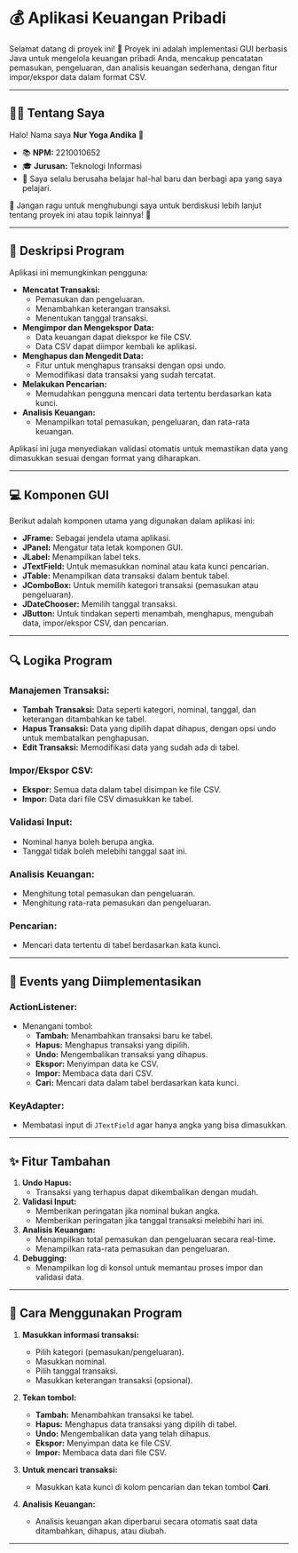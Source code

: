 # 💰 Aplikasi Keuangan Pribadi

Selamat datang di proyek ini! 🎉 Proyek ini adalah implementasi GUI berbasis Java untuk mengelola keuangan pribadi Anda, mencakup pencatatan pemasukan, pengeluaran, dan analisis keuangan sederhana, dengan fitur impor/ekspor data dalam format CSV.

---

## 👨‍💻 Tentang Saya

Halo! Nama saya **Nur Yoga Andika** 👋  
- 📚 **NPM:** 2210010652  
- 🎓 **Jurusan:** Teknologi Informasi  
- 🌟 Saya selalu berusaha belajar hal-hal baru dan berbagi apa yang saya pelajari.  

💬 Jangan ragu untuk menghubungi saya untuk berdiskusi lebih lanjut tentang proyek ini atau topik lainnya! 🚀  

---

## 📝 Deskripsi Program

Aplikasi ini memungkinkan pengguna:

- **Mencatat Transaksi:**
  - Pemasukan dan pengeluaran.
  - Menambahkan keterangan transaksi.
  - Menentukan tanggal transaksi.
- **Mengimpor dan Mengekspor Data:**
  - Data keuangan dapat diekspor ke file CSV.
  - Data CSV dapat diimpor kembali ke aplikasi.
- **Menghapus dan Mengedit Data:**
  - Fitur untuk menghapus transaksi dengan opsi undo.
  - Memodifikasi data transaksi yang sudah tercatat.
- **Melakukan Pencarian:**
  - Memudahkan pengguna mencari data tertentu berdasarkan kata kunci.
- **Analisis Keuangan:**
  - Menampilkan total pemasukan, pengeluaran, dan rata-rata keuangan.

Aplikasi ini juga menyediakan validasi otomatis untuk memastikan data yang dimasukkan sesuai dengan format yang diharapkan.

---

## 💻 Komponen GUI

Berikut adalah komponen utama yang digunakan dalam aplikasi ini:

- **JFrame:** Sebagai jendela utama aplikasi.
- **JPanel:** Mengatur tata letak komponen GUI.
- **JLabel:** Menampilkan label teks.
- **JTextField:** Untuk memasukkan nominal atau kata kunci pencarian.
- **JTable:** Menampilkan data transaksi dalam bentuk tabel.
- **JComboBox:** Untuk memilih kategori transaksi (pemasukan atau pengeluaran).
- **JDateChooser:** Memilih tanggal transaksi.
- **JButton:** Untuk tindakan seperti menambah, menghapus, mengubah data, impor/ekspor CSV, dan pencarian.

---

## 🔍 Logika Program

### **Manajemen Transaksi:**
- **Tambah Transaksi:** Data seperti kategori, nominal, tanggal, dan keterangan ditambahkan ke tabel.
- **Hapus Transaksi:** Data yang dipilih dapat dihapus, dengan opsi undo untuk membatalkan penghapusan.
- **Edit Transaksi:** Memodifikasi data yang sudah ada di tabel.

### **Impor/Ekspor CSV:**
- **Ekspor:** Semua data dalam tabel disimpan ke file CSV.
- **Impor:** Data dari file CSV dimasukkan ke tabel.

### **Validasi Input:**
- Nominal hanya boleh berupa angka.
- Tanggal tidak boleh melebihi tanggal saat ini.

### **Analisis Keuangan:**
- Menghitung total pemasukan dan pengeluaran.
- Menghitung rata-rata pemasukan dan pengeluaran.

### **Pencarian:**
- Mencari data tertentu di tabel berdasarkan kata kunci.

---

## 🎯 Events yang Diimplementasikan

### **ActionListener:**
- Menangani tombol:
  - **Tambah:** Menambahkan transaksi baru ke tabel.
  - **Hapus:** Menghapus transaksi yang dipilih.
  - **Undo:** Mengembalikan transaksi yang dihapus.
  - **Ekspor:** Menyimpan data ke CSV.
  - **Impor:** Membaca data dari CSV.
  - **Cari:** Mencari data dalam tabel berdasarkan kata kunci.

### **KeyAdapter:**
- Membatasi input di `JTextField` agar hanya angka yang bisa dimasukkan.

---

## ✨ Fitur Tambahan

1. **Undo Hapus:**
   - Transaksi yang terhapus dapat dikembalikan dengan mudah.
2. **Validasi Input:**
   - Memberikan peringatan jika nominal bukan angka.
   - Memberikan peringatan jika tanggal transaksi melebihi hari ini.
3. **Analisis Keuangan:**
   - Menampilkan total pemasukan dan pengeluaran secara real-time.
   - Menampilkan rata-rata pemasukan dan pengeluaran.
4. **Debugging:**
   - Menampilkan log di konsol untuk memantau proses impor dan validasi data.

---

## 🔧 Cara Menggunakan Program

1. **Masukkan informasi transaksi:**
   - Pilih kategori (pemasukan/pengeluaran).
   - Masukkan nominal.
   - Pilih tanggal transaksi.
   - Masukkan keterangan transaksi (opsional).

2. **Tekan tombol:**
   - **Tambah:** Menambahkan transaksi ke tabel.
   - **Hapus:** Menghapus data transaksi yang dipilih di tabel.
   - **Undo:** Mengembalikan data yang telah dihapus.
   - **Ekspor:** Menyimpan data ke file CSV.
   - **Impor:** Membaca data dari file CSV.

3. **Untuk mencari transaksi:**
   - Masukkan kata kunci di kolom pencarian dan tekan tombol **Cari**.

4. **Analisis Keuangan:**
   - Analisis keuangan akan diperbarui secara otomatis saat data ditambahkan, dihapus, atau diubah.

---

